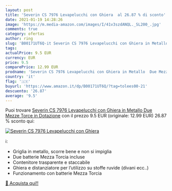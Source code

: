 ```yaml
---
layout: post
title: 'Severin CS 7976 Levapelucchi con Ghiera  al 26.87 % di sconto'
date: 2021-01-19 14:28:26
image: 'https://m.media-amazon.com/images/I/41v3szdANQL._SL200_.jpg'
comments: true
category: ofertas
author: ring
slug: 'B00171UT6Q-it Severin CS 7976 Levapelucchi con Ghiera in Metallo Due...'
tags: 
actualPrice: 9.5 EUR
currency: EUR
price: 9.5
comparePrice: 12.99 EUR
prodname: 'Severin CS 7976 Levapelucchi con Ghiera in Metallo  Due Mezze Torce in Dotazione'
country: 'it'
flag: '🇮🇹'
buyurl: 'https://www.amazon.it/dp/B00171UT6Q/?tag=tolees00-21'
descuento: '26.87'
average: '9.5'
---
```


Puoi trovare [Severin CS 7976 Levapelucchi con Ghiera in Metallo  Due Mezze Torce in Dotazione](https://www.amazon.it/dp/B00171UT6Q/?tag=tolees00-21) con il prezzo 9.5 EUR (originale: 12.99 EUR) 26.87 % sconto qui:

[![Severin CS 7976 Levapelucchi con Ghiera ](https://m.media-amazon.com/images/I/41v3szdANQL._SL200_.jpg)](https://www.amazon.it/dp/B00171UT6Q/?tag=tolees00-21)

ℹ️:

- Griglia in metallo, scorre bene e non si impiglia
- Due batterie Mezza Torcia incluse
- Contenitore trasparente e staccabile
- Ghiera e distanziatore per l’utilizzo su stoffe ruvide (divani ecc..)
- Funzionamento con batterie Mezza Torcia

[🛒 Acquista qui!!](https://www.amazon.it/dp/B00171UT6Q/?tag=tolees00-21)
